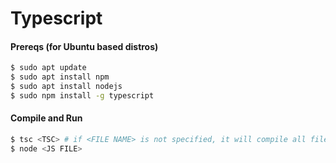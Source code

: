 # Typescript

#### Prereqs (for Ubuntu based distros)
```bash
$ sudo apt update
$ sudo apt install npm
$ sudo apt install nodejs
$ sudo npm install -g typescript
```
#### Compile and Run 

```bash
$ tsc <TSC> # if <FILE NAME> is not specified, it will compile all files
$ node <JS FILE>
```
